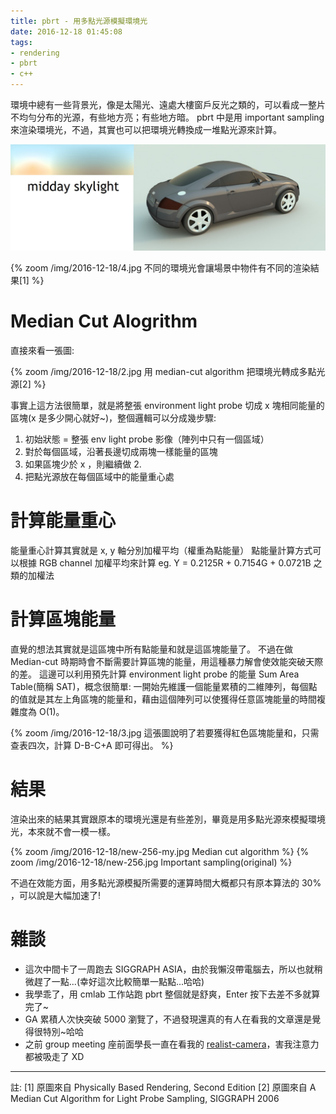 ```yaml
---
title: pbrt - 用多點光源模擬環境光
date: 2016-12-18 01:45:08
tags:
- rendering
- pbrt
- c++
---
```


環境中總有一些背景光，像是太陽光、遠處大樓窗戶反光之類的，可以看成一整片不均勻分布的光源，有些地方亮；有些地方暗。
pbrt 中是用 important sampling 來渲染環境光，不過，其實也可以把環境光轉換成一堆點光源來計算。

![](/img/2016-12-18/1.jpg)
<!-- more -->
{% zoom /img/2016-12-18/4.jpg 不同的環境光會讓場景中物件有不同的渲染結果[1] %}



# Median Cut Alogrithm

直接來看一張圖:

{% zoom /img/2016-12-18/2.jpg 用 median-cut algorithm 把環境光轉成多點光源[2] %}

事實上這方法很簡單，就是將整張 environment light probe 切成 x 塊相同能量的區塊(x 是多少開心就好~)，整個邏輯可以分成幾步驟:

1. 初始狀態 = 整張 env light probe 影像（陣列中只有一個區域）
2. 對於每個區域，沿著長邊切成兩塊一樣能量的區塊
3. 如果區塊少於 x ，則繼續做 2.
4. 把點光源放在每個區域中的能量重心處

# 計算能量重心

能量重心計算其實就是 x, y 軸分別加權平均（權重為點能量）
點能量計算方式可以根據 RGB channel 加權平均來計算
eg. Y = 0.2125R + 0.7154G + 0.0721B 之類的加權法

# 計算區塊能量

直覺的想法其實就是這區塊中所有點能量和就是這區塊能量了。
不過在做 Median-cut 時期時會不斷需要計算區塊的能量，用這種暴力解會使效能突破天際的差。
這邊可以利用預先計算 environment light probe 的能量 Sum Area Table(簡稱 SAT)，概念很簡單:
一開始先維護一個能量累積的二維陣列，每個點的值就是其左上角區塊的能量和，藉由這個陣列可以使獲得任意區塊能量的時間複雜度為 O(1)。

{% zoom /img/2016-12-18/3.jpg 這張圖說明了若要獲得紅色區塊能量和，只需查表四次，計算 D-B-C+A 即可得出。 %}


# 結果

渲染出來的結果其實跟原本的環境光還是有些差別，畢竟是用多點光源來模擬環境光，本來就不會一模一樣。

{% zoom /img/2016-12-18/new-256-my.jpg Median cut algorithm %}
{% zoom /img/2016-12-18/new-256.jpg Important sampling(original) %}

不過在效能方面，用多點光源模擬所需要的運算時間大概都只有原本算法的 30% ，可以說是大幅加速了!

# 雜談

- 這次中間卡了一周跑去 SIGGRAPH ASIA，由於我懶沒帶電腦去，所以也就稍微趕了一點...(幸好這次比較簡單一點點...哈哈)
- 我學乖了，用 cmlab 工作站跑 pbrt 整個就是舒爽，Enter 按下去差不多就算完了~
- GA 累積人次快突破 5000 瀏覽了，不過發現還真的有人在看我的文章還是覺得很特別~哈哈
- 之前 group meeting 座前面學長一直在看我的 [realist-camera](https://ssarcandy.tw/2016/11/09/pbrt-realistic-camera/)，害我注意力都被吸走了 XD

---

註:
[1] 原圖來自 Physically Based Rendering, Second Edition
[2] 原圖來自 A Median Cut Algorithm for Light Probe Sampling, SIGGRAPH 2006